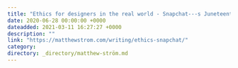 ```yaml
---
title: "Ethics for designers in the real world - Snapchat---s Juneteenth filter"
date: 2020-06-28 00:00:00 +0000
dateadded: 2021-03-11 16:27:27 +0000
description: ""
link: "https://matthewstrom.com/writing/ethics-snapchat/"
category:
directory: _directory/matthew-ström.md
---
```

